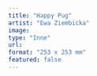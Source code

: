 ```yaml
---
title: "Happy Pug"
artist: "Ewa Ziembicka"
image:
type: "Inne"
url:
format: "253 x 253 mm"
featured: false
---
```

